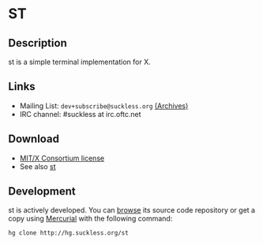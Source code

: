 ST
==

Description
-----------
st is a simple terminal implementation for X.


Links
-----
* Mailing List: `dev+subscribe@suckless.org` [(Archives)](http://lists.suckless.org/dev)
* IRC channel: #suckless at irc.oftc.net

Download
--------
* [MIT/X Consortium license](http://hg.suckless.org/st/raw-file/tip/LICENSE)
* See also [st](http://st.suckless.org)

Development
-----------
st is actively developed. You can [browse](http://hg.suckless.org/st) its source code repository or get a copy using [Mercurial](http://www.selenic.com/mercurial/) with the following command:

	hg clone http://hg.suckless.org/st
